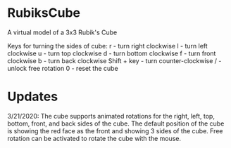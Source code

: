# RubiksCube
A virtual model of a 3x3 Rubik's Cube

Keys for turning the sides of cube: 
r - turn right clockwise
l - turn left clockwise
u - turn top clockwise
d - turn bottom clockwise
f - turn front clockwise
b - turn back clockwise
Shift + key - turn counter-clockwise
/ - unlock free rotation
0 - reset the cube

# Updates 
3/21/2020: 
The cube supports animated rotations for the right, left, top, bottom, front, and back sides of the cube. The default position of the cube is showing the red face as the front and showing 3 sides of the cube. Free rotation can be activated to rotate the cube with the mouse. 
